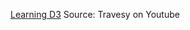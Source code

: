 [Learning D3](https://www.youtube.com/playlist?list=PLillGF-RfqbY8Vy_G5WxXwhZx4eXI6Oea)
Source: Travesy on Youtube
